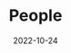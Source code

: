 ---
title: People
date: 2022-10-24

type: landing

sections:
  - block: people
    content:
      title: Meet the Team
      # Choose which groups/teams of users to display.
      #   Edit `user_groups` in each user's profile to add them to one or more of these groups.
      user_groups:
          - Principal Investigators
          - Professor
          - Grad Students
          - Phd
          - MS
      sort_by: Params.last_name
      sort_ascending: true
    design:
      show_interests: false
      show_role: true
      show_social: true
---